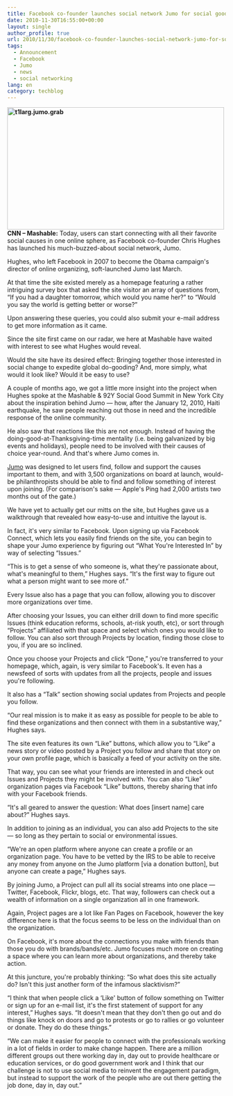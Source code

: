 ```yaml
---
title: Facebook co-founder launches social network Jumo for social good
date: 2010-11-30T16:55:00+00:00
layout: single
author_profile: true
url: 2010/11/30/facebook-co-founder-launches-social-network-jumo-for-social-good/
tags:
  - Announcement
  - Facebook
  - Jumo
  - news
  - social networking
lang: en
category: techblog
---
```

**[<img title="t1larg.jumo.grab" border="0" alt="t1larg.jumo.grab" src="http://lh6.ggpht.com/_vaUVXcmC3OI/TPUlXlH2kfI/AAAAAAAADRo/FPmO0JfBu9Q/t1larg.jumo.grab_thumb%5B2%5D.jpg?imgmax=800" width="500" height="281" />](http://lh3.ggpht.com/_vaUVXcmC3OI/TPUlVnE_avI/AAAAAAAADRk/XcDzuyoTDlo/s1600-h/t1larg.jumo.grab%5B4%5D.jpg)CNN &#8211; Mashable:** Today, users can start connecting with all their favorite social causes in one online sphere, as Facebook co-founder Chris Hughes has launched his much-buzzed-about social network, Jumo.

Hughes, who left Facebook in 2007 to become the Obama campaign's director of online organizing, soft-launched Jumo last March.

At that time the site existed merely as a homepage featuring a rather intriguing survey box that asked the site visitor an array of questions from, &#8220;If you had a daughter tomorrow, which would you name her?&#8221; to &#8220;Would you say the world is getting better or worse?&#8221;

Upon answering these queries, you could also submit your e-mail address to get more information as it came.

Since the site first came on our radar, we here at Mashable have waited with interest to see what Hughes would reveal.

Would the site have its desired effect: Bringing together those interested in social change to expedite global do-gooding? And, more simply, what would it look like? Would it be easy to use?

A couple of months ago, we got a little more insight into the project when Hughes spoke at the Mashable & 92Y Social Good Summit in New York City about the inspiration behind Jumo &#8212; how, after the January 12, 2010, Haiti earthquake, he saw people reaching out those in need and the incredible response of the online community.

He also saw that reactions like this are not enough. Instead of having the doing-good-at-Thanksgiving-time mentality (i.e. being galvanized by big events and holidays), people need to be involved with their causes of choice year-round. And that's where Jumo comes in.

[Jumo](http://www.jumo.com/) was designed to let users find, follow and support the causes important to them, and with 3,500 organizations on board at launch, would-be philanthropists should be able to find and follow something of interest upon joining. (For comparison's sake &#8212; Apple's Ping had 2,000 artists two months out of the gate.)

We have yet to actually get our mitts on the site, but Hughes gave us a walkthrough that revealed how easy-to-use and intuitive the layout is.

In fact, it's very similar to Facebook. Upon signing up via Facebook Connect, which lets you easily find friends on the site, you can begin to shape your Jumo experience by figuring out &#8220;What You're Interested In&#8221; by way of selecting &#8220;Issues.&#8221;

&#8220;This is to get a sense of who someone is, what they're passionate about, what's meaningful to them,&#8221; Hughes says. &#8220;It's the first way to figure out what a person might want to see more of.&#8221;

Every Issue also has a page that you can follow, allowing you to discover more organizations over time.

After choosing your Issues, you can either drill down to find more specific Issues (think education reforms, schools, at-risk youth, etc), or sort through &#8220;Projects&#8221; affiliated with that space and select which ones you would like to follow. You can also sort through Projects by location, finding those close to you, if you are so inclined.

Once you choose your Projects and click &#8220;Done,&#8221; you're transferred to your homepage, which, again, is very similar to Facebook's. It even has a newsfeed of sorts with updates from all the projects, people and issues you're following.

It also has a &#8220;Talk&#8221; section showing social updates from Projects and people you follow.

&#8220;Our real mission is to make it as easy as possible for people to be able to find these organizations and then connect with them in a substantive way,&#8221; Hughes says.

The site even features its own &#8220;Like&#8221; buttons, which allow you to &#8220;Like&#8221; a news story or video posted by a Project you follow and share that story on your own profile page, which is basically a feed of your activity on the site.

That way, you can see what your friends are interested in and check out Issues and Projects they might be involved with. You can also &#8220;Like&#8221; organization pages via Facebook &#8220;Like&#8221; buttons, thereby sharing that info with your Facebook friends.

&#8220;It's all geared to answer the question: What does [insert name] care about?&#8221; Hughes says.

In addition to joining as an individual, you can also add Projects to the site &#8212; so long as they pertain to social or environmental issues.

&#8220;We're an open platform where anyone can create a profile or an organization page. You have to be vetted by the IRS to be able to receive any money from anyone on the Jumo platform [via a donation button], but anyone can create a page,&#8221; Hughes says.

By joining Jumo, a Project can pull all its social streams into one place &#8212; Twitter, Facebook, Flickr, blogs, etc. That way, followers can check out a wealth of information on a single organization all in one framework.

Again, Project pages are a lot like Fan Pages on Facebook, however the key difference here is that the focus seems to be less on the individual than on the organization.

On Facebook, it's more about the connections you make with friends than those you do with brands/bands/etc. Jumo focuses much more on creating a space where you can learn more about organizations, and thereby take action.

At this juncture, you're probably thinking: &#8220;So what does this site actually do? Isn't this just another form of the infamous slacktivism?&#8221;

&#8220;I think that when people click a &#8216;Like' button of follow something on Twitter or sign up for an e-mail list, it's the first statement of support for any interest,&#8221; Hughes says. &#8220;It doesn't mean that they don't then go out and do things like knock on doors and go to protests or go to rallies or go volunteer or donate. They do do these things.&#8221;

&#8220;We can make it easier for people to connect with the professionals working in a lot of fields in order to make change happen. There are a million different groups out there working day in, day out to provide healthcare or education services, or do good government work and I think that our challenge is not to use social media to reinvent the engagement paradigm, but instead to support the work of the people who are out there getting the job done, day in, day out.&#8221;
